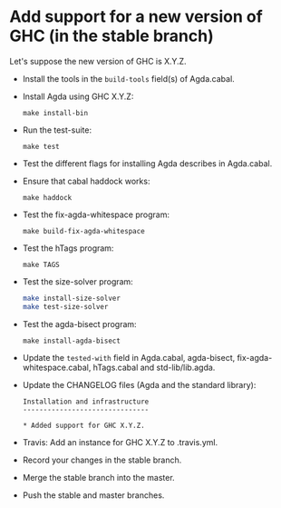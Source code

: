 Add support for a new version of GHC (in the stable branch)
===========================================================

Let's suppose the new version of GHC is X.Y.Z.

* Install the tools in the `build-tools` field(s) of Agda.cabal.

* Install Agda using GHC X.Y.Z:

  `make install-bin`

* Run the test-suite:

  `make test`

* Test the different flags for installing Agda describes in Agda.cabal.

* Ensure that cabal haddock works:

  `make haddock`

* Test the fix-agda-whitespace program:

  `make build-fix-agda-whitespace`

* Test the hTags program:

  `make TAGS`

* Test the size-solver program:

  ```bash
  make install-size-solver
  make test-size-solver
  ```

* Test the agda-bisect program:

  `make install-agda-bisect`

* Update the `tested-with` field in Agda.cabal, agda-bisect,
  fix-agda-whitespace.cabal, hTags.cabal and std-lib/lib.agda.

* Update the CHANGELOG files (Agda and the standard library):


   ```
   Installation and infrastructure
   -------------------------------

   * Added support for GHC X.Y.Z.
   ```

* Travis: Add an instance for GHC X.Y.Z to .travis.yml.

* Record your changes in the stable branch.

* Merge the stable branch into the master.

* Push the stable and master branches.
